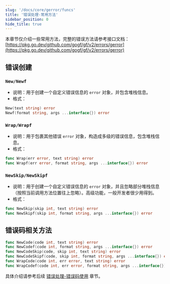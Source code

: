 ```yaml
---
slug: '/docs/core/gerror/funcs'
title: '错误处理-常用方法'
sidebar_position: 0
hide_title: true
---
```


本章节仅介绍一些常用方法，完整的错误方法请参考接口文档： [https://pkg.go.dev/github.com/gogf/gf/v2/errors/gerror](https://pkg.go.dev/github.com/gogf/gf/v2/errors/gerror)

## 错误创建

### `New/Newf`

- 说明：用于创建一个自定义错误信息的 `error` 对象，并包含堆栈信息。
- 格式：

```go
New(text string) error
Newf(format string, args ...interface{}) error
```


### `Wrap/Wrapf`

- 说明：用于包裹其他错误 `error` 对象，构造成多级的错误信息，包含堆栈信息。
- 格式：

```go
func Wrap(err error, text string) error
func Wrapf(err error, format string, args ...interface{}) error
```


### `NewSkip/NewSkipf`

- 说明：用于创建一个自定义错误信息的 `error` 对象，并且忽略部分堆栈信息（按照当前调用方法位置往上忽略）。高级功能，一般开发者很少用得到。
- 格式：

```go
func NewSkip(skip int, text string) error
func NewSkipf(skip int, format string, args ...interface{}) error
```


## 错误码相关方法

```go
func NewCode(code int, text string) error
func NewCodef(code int, format string, args ...interface{}) error
func NewCodeSkip(code, skip int, text string) error
func NewCodeSkipf(code, skip int, format string, args ...interface{}) error
func WrapCode(code int, err error, text string) error
func WrapCodef(code int, err error, format string, args ...interface{}) error
```

具体介绍请参考后续 [错误处理-错误码使用](错误处理-错误码特性/错误处理-错误码使用.md) 章节。
